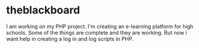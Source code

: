 # theblackboard

I am working on my PHP project. I'm creating an e-learning platform for high schools. Some of the things are complete and they are working. But now i want help in creating a log in and log scripts in PHP.
